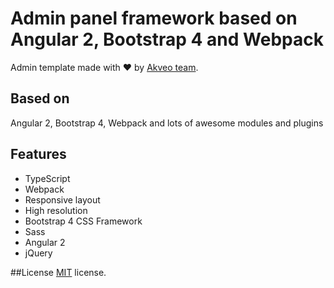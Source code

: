 # Admin panel framework based on Angular 2, Bootstrap 4 and Webpack

Admin template made with :heart:  by [Akveo team](http://akveo.com/).

## Based on
Angular 2, Bootstrap 4, Webpack and lots of awesome modules and plugins

## Features
* TypeScript
* Webpack
* Responsive layout
* High resolution
* Bootstrap 4 CSS Framework
* Sass
* Angular 2
* jQuery

##License
[MIT](LICENSE.txt) license.
